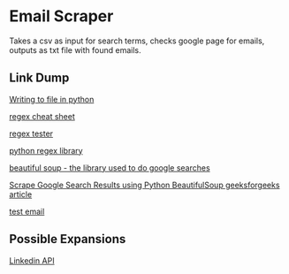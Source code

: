 # Email Scraper

Takes a csv as input for search terms, checks google page for emails, outputs as txt file with found emails.

## Link Dump

<!-- []() -->

[Writing to file in python](https://www.w3schools.com/python/python_file_write.asp)

[regex cheat sheet](https://cheatography.com/davechild/cheat-sheets/regular-expressions/)

[regex tester](https://regex101.com/r/BpnZWY/1/)

[python regex library](https://docs.python.org/3/library/re.html)

[beautiful soup - the library used to do google searches](https://www.crummy.com/software/BeautifulSoup/bs4/doc/)

[Scrape Google Search Results using Python BeautifulSoup geeksforgeeks article](https://www.geeksforgeeks.org/scrape-google-search-results-using-python-beautifulsoup/)

[test email](https://gist.github.com/cjaoude/fd9910626629b53c4d25)

## Possible Expansions

[Linkedin API](https://docs.microsoft.com/en-us/linkedin/)
